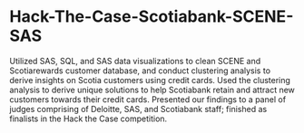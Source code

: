 # Hack-The-Case-Scotiabank-SCENE-SAS
Utilized SAS, SQL, and SAS data visualizations to clean SCENE and Scotiarewards customer database, and conduct clustering analysis to derive insights on Scotia customers using credit cards. Used the clustering analysis to derive unique solutions to help Scotiabank retain and attract new customers towards their credit cards. Presented our findings to a panel of judges comprising of Deloitte, SAS, and Scotiabank staff; finished as finalists in the Hack the Case competition.

